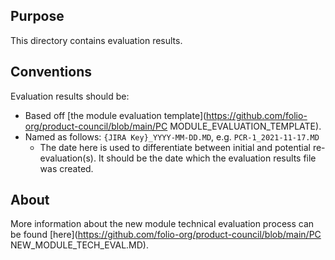 ## Purpose
This directory contains evaluation results.

## Conventions
Evaluation results should be:
 * Based off [the module evaluation template](https://github.com/folio-org/product-council/blob/main/PC MODULE_EVALUATION_TEMPLATE).
 * Named as follows: `{JIRA Key}_YYYY-MM-DD.MD`, e.g. `PCR-1_2021-11-17.MD`
   - The date here is used to differentiate between initial and potential re-evaluation(s).  It should be the date which the evaluation results file was created.  

## About
More information about the new module technical evaluation process can be found [here](https://github.com/folio-org/product-council/blob/main/PC NEW_MODULE_TECH_EVAL.MD).
